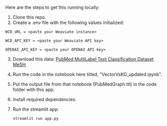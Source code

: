 Here are the steps to get this running locally:

1. Clone this repo.
2. Create a .env file with the following values initialized:

`WCD_URL = <paste your Weaviate instance>`

`WCD_API_KEY = <paste your Weaviate API key>`

`OPENAI_API_KEY = <paste your OPENAI API key>`

3. Download this data: [PubMed MultiLabel Text Classification Dataset MeSH](https://www.kaggle.com/datasets/owaiskhan9654/pubmed-multilabel-text-classification)
4. Run the code in the notebook here titled, "VectorVsKG_updated.ipynb".
5. Put the output file from that notebook (PubMedGraph.ttl) in the code folder with this app.
6. Install required dependencies.
7. Run the streamlit app:

   `streamlit run app.py`
